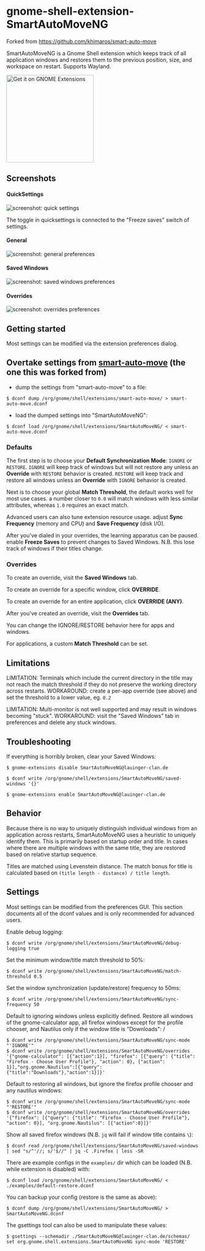 # gnome-shell-extension-SmartAutoMoveNG

Forked from https://github.com/khimaros/smart-auto-move

SmartAutoMoveNG
is a Gnome Shell extension which keeps track of all application windows and restores them to the previous position, size, and workspace on restart. Supports Wayland.

<p align="left">
  <a href="https://extensions.gnome.org/extension/8149/smart-auto-move-ng/">
    <img alt="Get it on GNOME Extensions" width="228" src="https://raw.githubusercontent.com/andyholmes/gnome-shell-extensions-badge/master/get-it-on-ego.svg?sanitize=true"/>
  </a>
</p>

## Screenshots

#### QuickSettings

![screenshot: quick settings](docs/screenshot-quicksettings.png)

The toggle in quicksettings is connected to the "Freeze saves" switch of settings.

#### General

![screenshot: general preferences](docs/screenshot-general.png)

#### Saved Windows

![screenshot: saved windows preferences](docs/screenshot-saved-windows.png)

#### Overrides

![screenshot: overrides preferences](docs/screenshot-overrides.png)

## Getting started

Most settings can be modified via the extension preferences dialog.

## Overtake settings from [smart-auto-move](https://github.com/khimaros/smart-auto-move) (the one this was forked from)

-   dump the settings from "smart-auto-move" to a file:

`$ dconf dump /org/gnome/shell/extensions/smart-auto-move/ > smart-auto-move.dconf`

-   load the dumped settings into "SmartAutoMoveNG":

`$ dconf load /org/gnome/shell/extensions/SmartAutoMoveNG/ < smart-auto-move.dconf`

### Defaults

The first step is to choose your **Default Synchronization Mode**: `IGNORE` or `RESTORE`. `IGNORE` will keep track of windows but will not restore any unless an **Override** with `RESTORE` behavior is created. `RESTORE` will keep track and restore all windows unless an **Override** with `IGNORE` behavior is created.

Next is to choose your global **Match Threshold**, the default works well for most use cases. a number closer to `0.0` will match windows with less similar attributes, whereas `1.0` requires an exact match.

Advanced users can also tune extension resource usage. adjust **Sync Frequency** (memory and CPU) and **Save Frequency** (disk I/O).

After you've dialed in your overrides, the learning apparatus can be paused. enable **Freeze Saves** to prevent changes to Saved Windows. N.B. this lose track of windows if their titles change.

### Overrides

To create an override, visit the **Saved Windows** tab.

To create an override for a specific window, click **OVERRIDE**.

To create an override for an entire application, click **OVERRIDE (ANY)**.

After you've created an override, visit the **Overrides** tab.

You can change the IGNORE/RESTORE behavior here for apps and windows.

For applications, a custom **Match Threshold** can be set.

## Limitations

LIMITATION: Terminals which include the current directory in the title may not reach the match threshold if they do not preserve the working directory across restarts. WORKAROUND: create a per-app override (see above) and set the threshold to a lower value, eg. `0.2`

LIMITATION: Multi-monitor is not well supported and may result in windows becoming "stuck". WORKAROUND: visit the "Saved Windows" tab in preferences and delete any stuck windows.

## Troubleshooting

If everything is horribly broken, clear your Saved Windows:

```
$ gnome-extensions disable SmartAutoMoveNG@lauinger-clan.de

$ dconf write /org/gnome/shell/extensions/SmartAutoMoveNG/saved-windows '{}'

$ gnome-extensions enable SmartAutoMoveNG@lauinger-clan.de
```

## Behavior

Because there is no way to uniquely distinguish individual windows from an application across restarts, SmartAutoMoveNG
uses a heuristic to uniquely identify them. This is primarily based on startup order and title. In cases where there are multiple windows with the same title, they are restored based on relative startup sequence.

Titles are matched using Levenstein distance. The match bonus for title is calculated based on `(title length - distance) / title length`.

## Settings

Most settings can be modified from the preferences GUI. This section documents all of the dconf values and is only recommended for advanced users.

Enable debug logging:

```
$ dconf write /org/gnome/shell/extensions/SmartAutoMoveNG/debug-logging true
```

Set the minimum window/title match threshold to 50%:

```
$ dconf write /org/gnome/shell/extensions/SmartAutoMoveNG/match-threshold 0.5
```

Set the window synchronization (update/restore) frequency to 50ms:

```
$ dconf write /org/gnome/shell/extensions/SmartAutoMoveNG/sync-frequency 50
```

Default to ignoring windows unless explicitly defined. Restore all windows of the gnome-calculator app, all firefox windows except for the profile chooser, and Nautilus only if the window title is "Downloads":
/

```
$ dconf write /org/gnome/shell/extensions/SmartAutoMoveNG/sync-mode "'IGNORE'"
$ dconf write /org/gnome/shell/extensions/SmartAutoMoveNG/overrides '{"gnome-calculator": [{"action":1}], "firefox": [{"query": {"title": "Firefox - Choose User Profile"}, "action": 0}, {"action": 1}],"org.gnome.Nautilus":[{"query":{"title":"Downloads"},"action":1}]}'
```

Default to restoring all windows, but ignore the firefox profile chooser and any nautilus windows:

```
$ dconf write /org/gnome/shell/extensions/SmartAutoMoveNG/sync-mode "'RESTORE'"
$ dconf write /org/gnome/shell/extensions/SmartAutoMoveNG/overrides '{"firefox": [{"query": {"title": "Firefox - Choose User Profile"}, "action": 0}], "org.gnome.Nautilus": [{"action":0}]}'
```

Show all saved firefox windows (N.B. `jq` will fail if window title contains `\`):

```
$ dconf read /org/gnome/shell/extensions/SmartAutoMoveNG/saved-windows | sed "s/^'//; s/'$//" | jq -C .Firefox | less -SR
```

There are example configs in the `examples/` dir which can be loaded (N.B. while extension is disabled) with:

```
$ dconf load /org/gnome/shell/extensions/SmartAutoMoveNG/ < ./examples/default-restore.dconf
```

You can backup your config (restore is the same as above):

```
$ dconf dump /org/gnome/shell/extensions/SmartAutoMoveNG/ > SmartAutoMoveNG.dconf
```

The gsettings tool can also be used to manipulate these values:

```
$ gsettings --schemadir ./SmartAutoMoveNG@lauinger-clan.de/schemas/ set org.gnome.shell.extensions.SmartAutoMoveNG sync-mode 'RESTORE'
```
